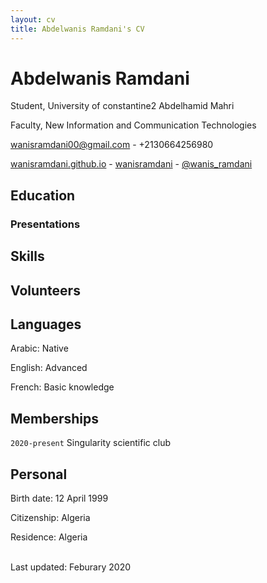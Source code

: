```yaml
---
layout: cv
title: Abdelwanis Ramdani's CV
---
```

# Abdelwanis Ramdani
Student, University of constantine2 Abdelhamid Mahri

Faculty, New Information and Communication Technologies<br/>

<a href="wanisramdani00@gmail.com">wanisramdani00@gmail.com</a> - +2130664256980

<div id="webaddress">
  <a href="https://davewhipp.github.io"><i class="fas fa-home"></i> wanisramdani.github.io</a> - 
  <a href="https://github.com/wanisramdani"><i class="fab fa-github"></i> wanisramdani</a> - 
  <a href="https://twitter.com/wanis_ramdani"><i class="fab fa-twitter"></i> @wanis_ramdani</a>
</div>

## Education



### Presentations


## Skills


## Volunteers


## Languages

Arabic: Native

English: Advanced

French: Basic knowledge

## Memberships

`2020-present`
Singularity scientific club

## Personal

Birth date: 12 April 1999

Citizenship: Algeria

Residence: Algeria 


<br/>Last updated: Feburary 2020<br/><br/>
